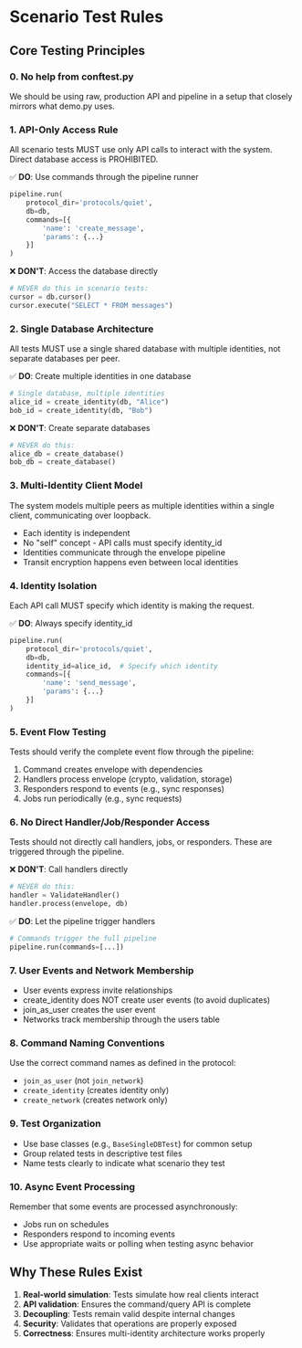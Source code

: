 # Scenario Test Rules

## Core Testing Principles

### 0. No help from conftest.py

We should be using raw, production API and pipeline in a setup that closely mirrors what demo.py uses.

### 1. API-Only Access Rule

All scenario tests MUST use only API calls to interact with the system. Direct database access is PROHIBITED.

✅ **DO**: Use commands through the pipeline runner
```python
pipeline.run(
    protocol_dir='protocols/quiet',
    db=db,
    commands=[{
        'name': 'create_message',
        'params': {...}
    }]
)
```

❌ **DON'T**: Access the database directly
```python
# NEVER do this in scenario tests:
cursor = db.cursor()
cursor.execute("SELECT * FROM messages")
```

### 2. Single Database Architecture

All tests MUST use a single shared database with multiple identities, not separate databases per peer.

✅ **DO**: Create multiple identities in one database
```python
# Single database, multiple identities
alice_id = create_identity(db, "Alice")
bob_id = create_identity(db, "Bob")
```

❌ **DON'T**: Create separate databases
```python
# NEVER do this:
alice_db = create_database()
bob_db = create_database()
```

### 3. Multi-Identity Client Model

The system models multiple peers as multiple identities within a single client, communicating over loopback.

- Each identity is independent
- No "self" concept - API calls must specify identity_id
- Identities communicate through the envelope pipeline
- Transit encryption happens even between local identities

### 4. Identity Isolation

Each API call MUST specify which identity is making the request.

✅ **DO**: Always specify identity_id
```python
pipeline.run(
    protocol_dir='protocols/quiet',
    db=db,
    identity_id=alice_id,  # Specify which identity
    commands=[{
        'name': 'send_message',
        'params': {...}
    }]
)
```

### 5. Event Flow Testing

Tests should verify the complete event flow through the pipeline:

1. Command creates envelope with dependencies
2. Handlers process envelope (crypto, validation, storage)
3. Responders respond to events (e.g., sync responses)
4. Jobs run periodically (e.g., sync requests)

### 6. No Direct Handler/Job/Responder Access

Tests should not directly call handlers, jobs, or responders. These are triggered through the pipeline.

❌ **DON'T**: Call handlers directly
```python
# NEVER do this:
handler = ValidateHandler()
handler.process(envelope, db)
```

✅ **DO**: Let the pipeline trigger handlers
```python
# Commands trigger the full pipeline
pipeline.run(commands=[...])
```

### 7. User Events and Network Membership

- User events express invite relationships
- create_identity does NOT create user events (to avoid duplicates)
- join_as_user creates the user event
- Networks track membership through the users table

### 8. Command Naming Conventions

Use the correct command names as defined in the protocol:
- `join_as_user` (not `join_network`)
- `create_identity` (creates identity only)
- `create_network` (creates network only)

### 9. Test Organization

- Use base classes (e.g., `BaseSingleDBTest`) for common setup
- Group related tests in descriptive test files
- Name tests clearly to indicate what scenario they test

### 10. Async Event Processing

Remember that some events are processed asynchronously:
- Jobs run on schedules
- Responders respond to incoming events
- Use appropriate waits or polling when testing async behavior

## Why These Rules Exist

1. **Real-world simulation**: Tests simulate how real clients interact
2. **API validation**: Ensures the command/query API is complete
3. **Decoupling**: Tests remain valid despite internal changes
4. **Security**: Validates that operations are properly exposed
5. **Correctness**: Ensures multi-identity architecture works properly